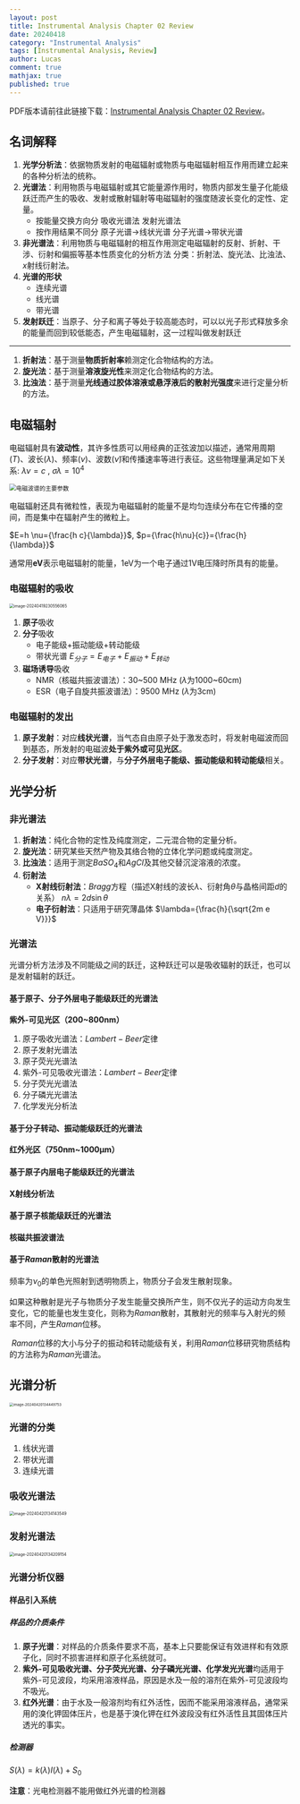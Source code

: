 ```yaml
---
layout: post
title: Instrumental Analysis Chapter 02 Review
date: 20240418
category: "Instrumental Analysis"
tags: [Instrumental Analysis, Review]
author: Lucas
comment: true
mathjax: true
published: true
---
```


PDF版本请前往此链接下载：<a href="https://share.lucas04.xyz/share/Instrumental_Analysis_02" target="_blank">Instrumental Analysis Chapter 02 Review</a>。

## 名词解释

1. **光学分析法**：依据物质发射的电磁辐射或物质与电磁辐射相互作用而建立起来的各种分析法的统称。
2. **光谱法**：利用物质与电磁辐射或其它能量源作用时，物质内部发生量子化能级跃迁而产生的吸收、发射或散射辐射等电磁辐射的强度随波长变化的定性、定量。
    - 按能量交换方向分  吸收光谱法 发射光谱法
    - 按作用结果不同分  原子光谱→线状光谱  分子光谱→带状光谱
3. **非光谱法**：利用物质与电磁辐射的相互作用测定电磁辐射的反射、折射、干涉、衍射和偏振等基本性质变化的分析方法  分类：折射法、旋光法、比浊法、$x$射线衍射法。
4. **光谱的形状**
    - 连续光谱
    - 线光谱
    - 带光谱
5. **发射跃迁**：当原子、分子和离子等处于较高能态时，可以以光子形式释放多余的能量而回到较低能态，产生电磁辐射，这一过程叫做发射跃迁

---

1. **折射法**：基于测量**物质折射率**赖测定化合物结构的方法。
2. **旋光法**：基于测量**溶液旋光性**来测定化合物结构的方法。
3. **比浊法**：基于测量**光线通过胶体溶液或悬浮液后的散射光强度**来进行定量分析的方法。

## 电磁辐射

电磁辐射具有**波动性**，其许多性质可以用经典的正弦波加以描述，通常用周期($T$)、波长($\lambda$)、频率($\nu$)、波数($\widetilde{\nu}$​)和传播速率等进行表征。这些物理量满足如下关系: $\lambda \nu = c$ , $\sigma \lambda = 10^4$

<img src="https://cdn.jsdelivr.net/gh/Lucas04-nhr/Pictures@main/uPic/%E5%9B%BE%E7%89%87%201.png" alt="电磁波谱的主要参数" style="zoom:75%;" />

电磁辐射还具有微粒性，表现为电磁辐射的能量不是均匀连续分布在它传播的空间，而是集中在辐射产生的微粒上。

$E=h \nu={\frac{h c}{\lambda}}$, $p={\frac{h\nu}{c}}={\frac{h}{\lambda}}$

通常用**eV**表示电磁辐射的能量，1eV为一个电子通过1V电压降时所具有的能量。

### 电磁辐射的吸收

<img src="https://cdn.jsdelivr.net/gh/Lucas04-nhr/Pictures@main/uPic/image-20240419230556065.png" alt="image-20240419230556065" style="zoom:50%;" />

1. **原子**吸收
2. **分子**吸收
    - 电子能级+振动能级+转动能级
    - 带状光谱 $E_{分子}=E_{电子}+E_{振动}+E_{转动}$
3. **磁场诱导**吸收
    - NMR（核磁共振波谱法）：30~500 MHz ($\lambda$​为1000~60cm)
    - ESR（电子自旋共振波谱法）：9500 MHz ($\lambda$为3cm)

### 电磁辐射的发出

1. **原子发射**：对应**线状光谱**，当气态自由原子处于激发态时，将发射电磁波而回到基态，所发射的电磁波**处于紫外或可见光区**。
2. **分子发射**：对应**带状光谱**，与**分子外层电子能级、振动能级和转动能级**相关。

## 光学分析

### 非光谱法

1. **折射法**：纯化合物的定性及纯度测定，二元混合物的定量分析。
2. **旋光法**：研究某些天然产物及其络合物的立体化学问题或纯度测定。
3. **比浊法**：适用于测定$Ba{SO}_4$和$AgCl$​及其他交替沉淀溶液的浓度。
4. **衍射法**
    - **X射线衍射法**：$Bragg$方程（描述X射线的波长$\lambda$、衍射角$\theta$与晶格间距$d$​的关系）
        $n \lambda = 2d\sin{\theta}$
    - **电子衍射法**：只适用于研究薄晶体
        $\lambda={\frac{h}{\sqrt{2m e V}}}$

### 光谱法

光谱分析方法涉及不同能级之间的跃迁，这种跃迁可以是吸收辐射的跃迁，也可以是发射辐射的跃迁。

#### 基于原子、分子外层电子能级跃迁的光谱法

**紫外-可见光区（200~800$\mathrm{nm}$）**

1. 原子吸收光谱法：$Lambert-Beer$定律
2. 原子发射光谱法
3. 原子荧光光谱法
4. 紫外-可见吸收光谱法：$Lambert-Beer$定律
5. 分子荧光光谱法
6. 分子磷光光谱法
7. 化学发光分析法

#### 基于分子转动、振动能级跃迁的光谱法

**红外光区（750$\mathrm{nm}$~1000$\mathrm{\mu m}$​）**

#### 基于原子内层电子能级跃迁的光谱法

**X射线分析法**

#### 基于原子核能级跃迁的光谱法

**核磁共振波谱法**

#### 基于$Raman$散射的光谱法

频率为$\nu_0$的单色光照射到透明物质上，物质分子会发生散射现象。

​    如果这种散射是光子与物质分子发生能量交换所产生，则不仅光子的运动方向发生变化，它的能量也发生变化，则称为$Raman$散射，其散射光的频率与入射光的频率不同，产生$Raman$位移。

​    $Raman$位移的大小与分子的振动和转动能级有关，利用$Raman$位移研究物质结构的方法称为$Raman$光谱法。

## 光谱分析

<img src="https://cdn.jsdelivr.net/gh/Lucas04-nhr/Pictures@main/uPic/image-20240420134449753.png" alt="image-20240420134449753" style="zoom:45%;" />

### 光谱的分类

1. 线状光谱
2. 带状光谱
3. 连续光谱

### 吸收光谱法

<img src="https://cdn.jsdelivr.net/gh/Lucas04-nhr/Pictures@main/uPic/image-20240420134143549.png" alt="image-20240420134143549" style="zoom:50%;" />

### 发射光谱法

<img src="https://cdn.jsdelivr.net/gh/Lucas04-nhr/Pictures@main/uPic/image-20240420134209154.png" alt="image-20240420134209154" style="zoom:50%;" />

### 光谱分析仪器

#### 样品引入系统

##### 样品的介质条件

1. **原子光谱**：对样品的介质条件要求不高，基本上只要能保证有效进样和有效原子化，同时不损害进样和原子化系统就可。
2. **紫外-可见吸收光谱、分子荧光光谱、分子磷光光谱、化学发光光谱**均适用于紫外-可见波段，均采用溶液样品，原因是水及一般的溶剂在紫外-可见波段均不吸光。
3. **红外光谱**：由于水及一般溶剂均有红外活性，因而不能采用溶液样品，通常采用的溴化钾固体压片，也是基于溴化钾在红外波段没有红外活性且其固体压片透光的事实。

##### 检测器

$S\left(\lambda\right)=k\left(\lambda\right)I(\lambda)+S_{0}$

**注意**：光电检测器不能用做红外光谱的检测器
